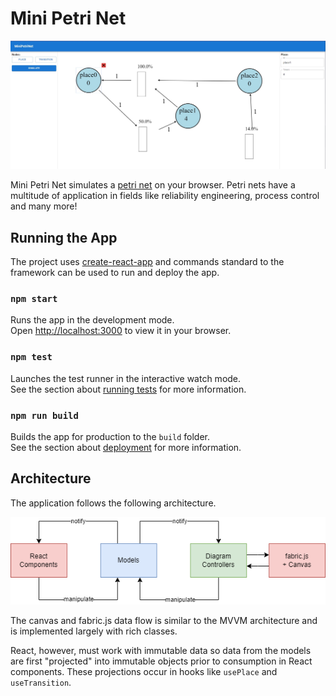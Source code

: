 # Mini Petri Net

![Mini Petri Net Preview](docs/preview.jpg)

Mini Petri Net simulates a [petri net](https://en.wikipedia.org/wiki/Petri_net) on your browser.
Petri nets have a multitude of application in fields like reliability engineering, process control and many more!

## Running the App

The project uses [create-react-app](https://reactjs.org/docs/create-a-new-react-app.html) and commands 
standard to the framework can be used to run and deploy the app.


### `npm start`

Runs the app in the development mode.\
Open [http://localhost:3000](http://localhost:3000) to view it in your browser.

### `npm test`

Launches the test runner in the interactive watch mode.\
See the section about [running tests](https://facebook.github.io/create-react-app/docs/running-tests) for more information.

### `npm run build`

Builds the app for production to the `build` folder.\
See the section about [deployment](https://facebook.github.io/create-react-app/docs/deployment) for more information.

## Architecture

The application follows the following architecture.

![Architecture](docs/architecture.png)

The canvas and fabric.js data flow is similar to the MVVM architecture and is
implemented largely with rich classes.

React, however, must work with immutable data so data from the models are first
"projected" into immutable objects prior to consumption in React components.
These projections occur in hooks like `usePlace` and `useTransition`.